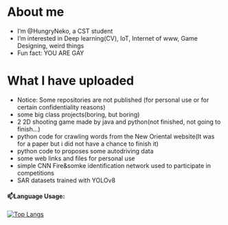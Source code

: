 # About me 
- I’m @HungryNeko, a CST student
- I’m interested in Deep learning(CV), IoT, Internet of www, Game Designing, weird things
- Fun fact: YOU ARE GAY
# What I have uploaded 
- Notice: Some repositories are not published (for personal use or for certain confidentiality reasons)
- some big class projects(boring, but boring)
- 2 2D shooting game made by java and python(not finished, not going to finish...)
- python code for crawling words from the New Oriental website(It was for a paper but i did not have a chance to finish it)
- python code to proposes some autodriving data
- some web links and files for personal use
- simple CNN Fire&somke identification network used to participate in competitions
- SAR datasets trained with YOLOv8
#### 📫Language Usage:

[![Top Langs](https://github-readme-stats.vercel.app/api/top-langs/?username=HungryNeko&theme=radical&count_private=true&hide=javascript,scss&layout=compact)](https://github.com/ffftuanxxx/github-readme-stats)
